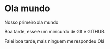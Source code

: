 # Ola mundo
 Nosso primeiro ola mundo

 Boa tarde, esse é um minicurdo de GIt e GITHUB.

Falei boa tarde, mais ninguem me respondeu
Olá
